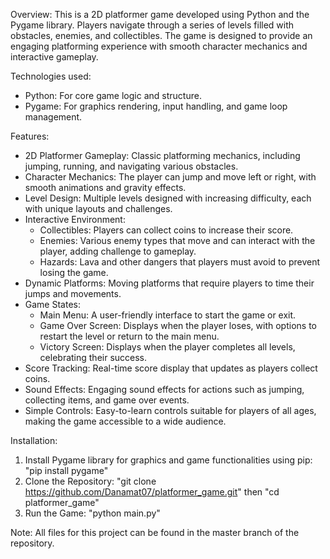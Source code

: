Overview: This is a 2D platformer game developed using Python and the Pygame library. Players navigate through a series of levels filled with obstacles, enemies, and collectibles. The game is designed to provide an engaging platforming experience with smooth character mechanics and interactive gameplay.

Technologies used:
  - Python: For core game logic and structure.
  - Pygame: For graphics rendering, input handling, and game loop management.

Features:
  - 2D Platformer Gameplay: Classic platforming mechanics, including jumping, running, and navigating various obstacles.
  - Character Mechanics: The player can jump and move left or right, with smooth animations and gravity effects.
  - Level Design: Multiple levels designed with increasing difficulty, each with unique layouts and challenges.
  - Interactive Environment:
      - Collectibles: Players can collect coins to increase their score.
      - Enemies: Various enemy types that move and can interact with the player, adding challenge to gameplay.
      - Hazards: Lava and other dangers that players must avoid to prevent losing the game.
  - Dynamic Platforms: Moving platforms that require players to time their jumps and movements.
  - Game States:
      - Main Menu: A user-friendly interface to start the game or exit.
      - Game Over Screen: Displays when the player loses, with options to restart the level or return to the main menu.
      - Victory Screen: Displays when the player completes all levels, celebrating their success.
  - Score Tracking: Real-time score display that updates as players collect coins.
  - Sound Effects: Engaging sound effects for actions such as jumping, collecting items, and game over events.
  - Simple Controls: Easy-to-learn controls suitable for players of all ages, making the game accessible to a wide audience.

Installation:
  1. Install Pygame library for graphics and game functionalities using pip:  "pip install pygame"
  2. Clone the Repository: "git clone https://github.com/Danamat07/platformer_game.git" then "cd platformer_game"
  3. Run the Game:  "python main.py"

Note: All files for this project can be found in the master branch of the repository.
